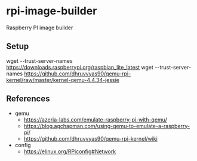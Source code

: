 # rpi-image-builder
Raspberry PI image builder

## Setup
wget --trust-server-names https://downloads.raspberrypi.org/raspbian_lite_latest
wget --trust-server-names https://github.com/dhruvvyas90/qemu-rpi-kernel/raw/master/kernel-qemu-4.4.34-jessie

## References
* qemu
  * https://azeria-labs.com/emulate-raspberry-pi-with-qemu/
  * https://blog.agchapman.com/using-qemu-to-emulate-a-raspberry-pi/
  * https://github.com/dhruvvyas90/qemu-rpi-kernel/wiki
* config
  * https://elinux.org/RPiconfig#Network